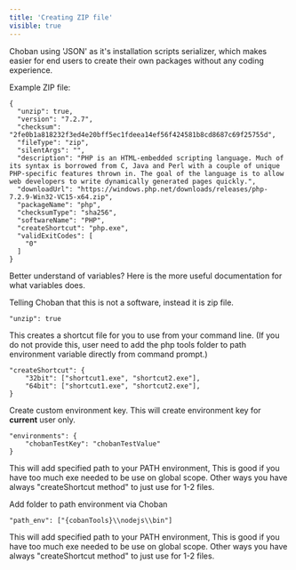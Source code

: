 ```yaml
---
title: 'Creating ZIP file'
visible: true
---
```


Choban using 'JSON' as it's installation scripts serializer, which makes easier for end users to create their own packages without any coding experience.

Example ZIP file:
```
{
  "unzip": true,
  "version": "7.2.7",
  "checksum": "2fe0b1a818232f3ed4e20bff5ec1fdeea14ef56f424581b8cd8687c69f25755d",
  "fileType": "zip",
  "silentArgs": "",
  "description": "PHP is an HTML-embedded scripting language. Much of its syntax is borrowed from C, Java and Perl with a couple of unique PHP-specific features thrown in. The goal of the language is to allow web developers to write dynamically generated pages quickly.",
  "downloadUrl": "https://windows.php.net/downloads/releases/php-7.2.9-Win32-VC15-x64.zip",
  "packageName": "php",
  "checksumType": "sha256",
  "softwareName": "PHP",
  "createShortcut": "php.exe",
  "validExitCodes": [
    "0"
  ]
}
```

Better understand of variables? Here is the more useful documentation for what variables does.

Telling Choban that this is not a software, instead it is zip file.
```
"unzip": true
```


This creates a shortcut file for you to use from your command line. (If you do not provide this, user need to add the php tools folder to path environment variable directly from command prompt.)
```
"createShortcut": {
    "32bit": ["shortcut1.exe", "shortcut2.exe"],
    "64bit": ["shortcut1.exe", "shortcut2.exe"],
}
```
Create custom environment key. This will create environment key for **current** user only.
```
"environments": {
    "chobanTestKey": "chobanTestValue"
}
```


This will add specified path to your PATH environment, This is good if you have too much exe needed to be use on global scope. Other ways you have always "createShortcut method" to just use for 1-2 files.


Add folder to path environment via Choban

```
"path_env": ["{cobanTools}\\nodejs\\bin"]
```
This will add specified path to your PATH environment, This is good if you have too much exe needed to be use on global scope. Other ways you have always "createShortcut method" to just use for 1-2 files.
